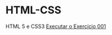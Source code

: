 # HTML-CSS
 HTML 5 e CSS3
<a href='https://franciscojrlopes.github.io/HTML-CSS/Exercícios/Ex001/'> Executar o Exercício 001</a>